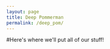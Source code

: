 ```yaml
---
layout: page
title: Deep Pommerman
permalink: /deep_pom/
---
```


#Here's where we'll put all of our stuff!
